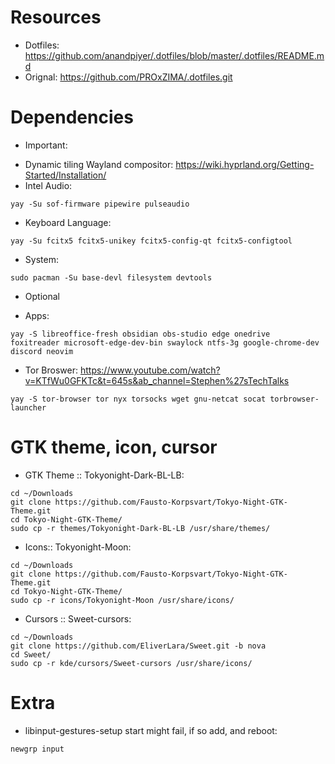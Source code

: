 # Resources

- Dotfiles:
  https://github.com/anandpiyer/.dotfiles/blob/master/.dotfiles/README.md
- Orignal: https://github.com/PROxZIMA/.dotfiles.git

# Dependencies

- Important:

* Dynamic tiling Wayland compositor:
  https://wiki.hyprland.org/Getting-Started/Installation/
* Intel Audio:

```
yay -Su sof-firmware pipewire pulseaudio
```

- Keyboard Language:

```
yay -Su fcitx5 fcitx5-unikey fcitx5-config-qt fcitx5-configtool
```

- System:

```
sudo pacman -Su base-devl filesystem devtools
```

- Optional

* Apps:

```
yay -S libreoffice-fresh obsidian obs-studio edge onedrive  foxitreader microsoft-edge-dev-bin swaylock ntfs-3g google-chrome-dev discord neovim
```

- Tor Broswer:
  https://www.youtube.com/watch?v=KTfWu0GFKTc&t=645s&ab_channel=Stephen%27sTechTalks

```
yay -S tor-browser tor nyx torsocks wget gnu-netcat socat torbrowser-launcher
```

# GTK theme, icon, cursor

- GTK Theme :: Tokyonight-Dark-BL-LB:

```
cd ~/Downloads
git clone https://github.com/Fausto-Korpsvart/Tokyo-Night-GTK-Theme.git
cd Tokyo-Night-GTK-Theme/
sudo cp -r themes/Tokyonight-Dark-BL-LB /usr/share/themes/
```

- Icons:: Tokyonight-Moon:

```
cd ~/Downloads
git clone https://github.com/Fausto-Korpsvart/Tokyo-Night-GTK-Theme.git
cd Tokyo-Night-GTK-Theme/
sudo cp -r icons/Tokyonight-Moon /usr/share/icons/
```

- Cursors :: Sweet-cursors:

```
cd ~/Downloads
git clone https://github.com/EliverLara/Sweet.git -b nova
cd Sweet/
sudo cp -r kde/cursors/Sweet-cursors /usr/share/icons/
```

# Extra

- libinput-gestures-setup start might fail, if so add, and reboot:

```sudo gpasswd -a $USER input
newgrp input
```
